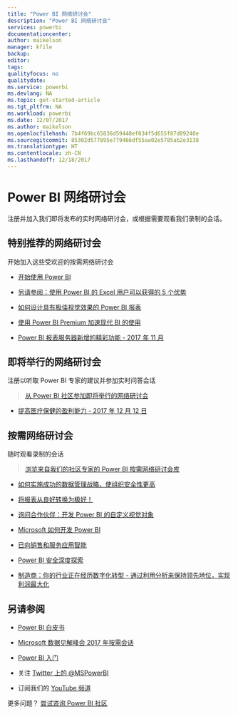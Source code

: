 ```yaml
---
title: "Power BI 网络研讨会"
description: "Power BI 网络研讨会"
services: powerbi
documentationcenter: 
author: maikelson
manager: kfile
backup: 
editor: 
tags: 
qualityfocus: no
qualitydate: 
ms.service: powerbi
ms.devlang: NA
ms.topic: get-started-article
ms.tgt_pltfrm: NA
ms.workload: powerbi
ms.date: 12/07/2017
ms.author: maikelson
ms.openlocfilehash: 7b4f69bc65836d59448ef034f5d655f87d89248e
ms.sourcegitcommit: 85302d577895e779466df55aa02e5785ab2e3138
ms.translationtype: HT
ms.contentlocale: zh-CN
ms.lasthandoff: 12/18/2017
---
```

# <a name="power-bi-webinars"></a>Power BI 网络研讨会

注册并加入我们即将发布的实时网络研讨会，或根据需要观看我们录制的会话。

## <a name="featured-webinars"></a>特别推荐的网络研讨会

开始加入这些受欢迎的按需网络研讨会

- [开始使用 Power BI](https://info.microsoft.com/getting-started-with-power-bi-ondemand.html?Is=Website)

- [另请参阅：使用 Power BI 的 Excel 用户可以获得的 5 个优势](https://info.microsoft.com/excel-powerbi-better-together.html?Is=Website)

- [如何设计具有极佳视觉效果的 Power BI 报表](https://community.powerbi.com/t5/Webinars-and-Video-Gallery/5-3-17-Webinar-How-to-Design-Visually-Stunning-Power-BI-Reports/m-p/168204?Is=Website)

- [使用 Power BI Premium 加速现代 BI 的使用](https://info.microsoft.com/powerbi-premium-webinar-ondemand.html?Is=Website)

- [Power BI 报表服务器新增的精彩功能 - 2017 年 11 月](https://info.microsoft.com/whats-new-powerbi-report-server.html?Is=Website)

## <a name="upcoming-webinars"></a>即将举行的网络研讨会

注册以听取 Power BI 专家的建议并参加实时问答会话

>[从 Power BI 社区参加即将举行的网络研讨会](https://community.powerbi.com/t5/Webinars-and-Video-Gallery/bd-p/VideoTipsTricks?filter=webinars&featured=yes&Is=Website)

- [提高医疗保健的盈利能力 - 2017 年 12 月 12 日](https://info.microsoft.com/improving-profitability-in-healthcare.html?Is=Website)

## <a name="on-demand-webinars"></a>按需网络研讨会

随时观看录制的会话

>[浏览来自我们的社区专家的 Power BI 按需网络研讨会库](https://community.powerbi.com/t5/Webinars-and-Video-Gallery/bd-p/VideoTipsTricks?filter=webinars&featured=yes&Is=Website)

- [如何实施成功的数据管理战略，使组织安全性更高](https://info.microsoft.com/powerbi-data-governance-strategy-ondemand.html?Is=Website)

- [将报表从良好转换为极好！](https://community.powerbi.com/t5/Webinars-and-Video-Gallery/Power-BI-Transforming-A-Report-From-Good-to-GREAT/m-p/315119?Is=Website)

- [询问合作伙伴：开发 Power BI 的自定义视觉对象](https://community.powerbi.com/t5/Webinars-and-Video-Gallery/Ask-a-Partner-Developing-Custom-Visuals-for-Power-BI/m-p/150368?Is=Website)

- [Microsoft 如何开发 Power BI](https://info.microsoft.com/US-PowerBI-WBNR-FY17-11Nov-29-BIATMIcrosoft274828_01Registration-ForminBody.html?Is=Website)

- [已向销售和服务应用智能](https://info.microsoft.com/applied-intelligence-for-sales-service.html?Is=Website)

- [Power BI 安全深度探索](https://community.powerbi.com/t5/Webinars-and-Video-Gallery/5-23-2017-Power-BI-security-deep-dive-by-Kasper-de-Jonge/m-p/161476?Is=Website)

- [制造商：你的行业正在经历数字化转型 - 通过利用分析来保持领先地位，实现利润最大化](https://info.microsoft.com/digital-transformation-in-manufacturing.html?Is=Website)

## <a name="see-also"></a>另请参阅

- [Power BI 白皮书](whitepapers.md)

- [Microsoft 数据见解峰会 2017 年按需会话](https://community.powerbi.com/t5/Data-Insights-Summit-2017-On/bd-p/DataInsightsSummit2017OnDemand?Is=Website)

- [Power BI 入门](service-get-started.md)

- 关注 [Twitter 上的 @MSPowerBI](https://twitter.com/mspowerbi)

- 订阅我们的 [YouTube 频道](https://www.youtube.com/mspowerbi)

更多问题？ [尝试咨询 Power BI 社区](https://community.powerbi.com/)
